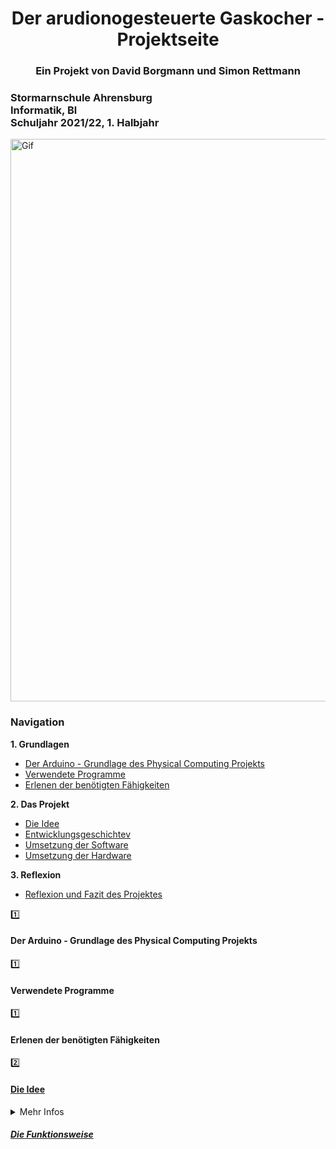 <html>
<head>
<h1 align="center">Der arudionogesteuerte Gaskocher - Projektseite</h1> 
</head>
<h3 align="center"> Ein Projekt von David Borgmann und Simon Rettmann</h3>
<h3 align="left">Stormarnschule Ahrensburg <br/> Informatik, Bl <br/> Schuljahr 2021/22, 1. Halbjahr <br/> </h3> </div>
	
<img alt="Gif" align="center" heigth="300" width="900" src="https://user-images.githubusercontent.com/88385654/143050441-c3d92a30-9005-4314-a8f5-06cba427b260.gif">

<h3>Navigation</h3>

<b>1. Grundlagen</b>	

<ul>
	<li> <a href="#Arduino">Der Arduino - Grundlage des Physical Computing Projekts </a> </li>
	<li> <a href="#Programme">Verwendete Programme </a> </li>
	<li> <a href="#Lernprozess">Erlenen der benötigten Fähigkeiten</a> </li>
</ul>

<b>2. Das Projekt</b>	

<ul>
	<li> <a href="#Idee"> Die Idee</a> </li> 
	<li> <a href="#Entwicklungsgeschichte"> Entwicklungsgeschichtev </a> </li>
	<li> <a href="#Software"> Umsetzung der Software </a> </li> 
	<li> <a href="#Hardware"> Umsetzung der Hardware </a> </li>
</ul>

<b>3. Reflexion</b>

<ul>
	<li> <a href="#Reflexion"> Reflexion und Fazit des Projektes </a> </li>
</ul>

1️⃣ <h4> <a id="#Arduino">Der Arduino - Grundlage des Physical Computing Projekts</a> </h4>

1️⃣ <h4> <a id="#Programme"> Verwendete Programme</a> </h4>

1️⃣ <h4> <a id="#Lernprozess">Erlenen der benötigten Fähigkeiten</a> </h4>

2️⃣ <h4> <a id="#Idee"> <ins>Die Idee</ins> </a> </h4>
<details>
	<summary>Mehr Infos</summary>

Die Entwickler des Projektes, David und Simon, sind begeisterte Outdoor-Fans. In den Sommerferien eine Woche "Wildcampen" in Schweden und eine Studienfahrt, in der eine Woche auf der Mecklenburger-Seenplatte Kanu gefahren wurde. Neben der Natur begeistert allerdings auch das Kochen die Beiden. So kam es bei der Nahrungszubereitung bei diesen beiden Urlauben zu Problemen: Mal ist der Gaskocher zu heiß-der Reis angebrannt, mal das Wasser zu kalt - die Nudeln werden einfach nicht gar. Als in der Einführung zum Informatikunterricht die Möglichkeit eines "Physical-Computing"-Projekts genannt wurde und zuerst einige Ideen diskutiert wurden, entschieden sich die beiden schnell für einen aurdionogesteuerten Gaskocher. Die Idee für das Projekt war geboren. Ziel war es einen Gaskocher so steuern zu können, dass eine vorher eingestellte Temperatur erreicht und selbstständig gehalten werden kann.
</details>

<h5> <a id="#Die Funktionsweise"> <ins>Die Funktionsweise</ins> </a> </h5>

